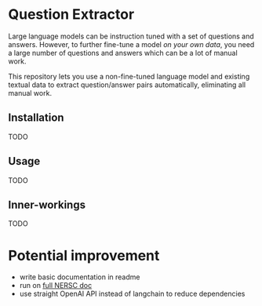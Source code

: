# Question Extractor

Large language models can be instruction tuned with a set of questions and answers.
However, to further fine-tune a model *on your own data*, you need a large number of questions and answers which can be a lot of manual work.

This repository lets you use a non-fine-tuned language model and existing textual data to extract question/answer pairs automatically, eliminating all manual work.

## Installation

TODO

## Usage

TODO

## Inner-workings

TODO

# Potential improvement

- write basic documentation in readme
- run on [full NERSC doc](https://gitlab.com/NERSC/nersc.gitlab.io/-/tree/main/docs)
- use straight OpenAI API instead of langchain to reduce dependencies